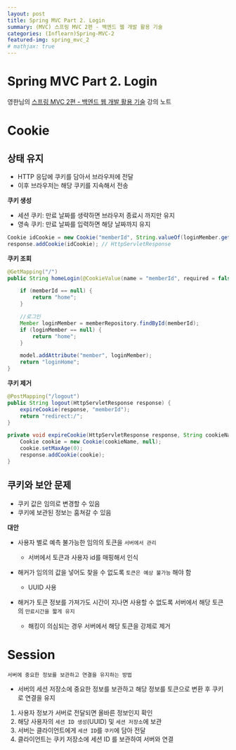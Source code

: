 ```yaml
---
layout: post
title: Spring MVC Part 2. Login
summary: (MVC) 스프링 MVC 2편 - 백엔드 웹 개발 활용 기술
categories: (Inflearn)Spring-MVC-2
featured-img: spring_mvc_2
# mathjax: true
---
```


# Spring MVC Part 2. Login

영한님의 [스프링 MVC 2편 - 백엔드 웹 개발 활용 기술](https://www.inflearn.com/course/%EC%8A%A4%ED%94%84%EB%A7%81-mvc-2/) 강의 노트

# Cookie

## 상태 유지

- HTTP 응답에 쿠키를 담아서 브라우저에 전달
- 이후 브라우저는 해당 쿠키를 지속해서 전송

**쿠키 생성**

- 세션 쿠키: 만료 날짜를 생략하면 브라우저 종료시 까지만 유지
- 영속 쿠키: 만료 날짜를 입력하면 해당 날짜까지 유지

```java
Cookie idCookie = new Cookie("memberId", String.valueOf(loginMember.getId()));
response.addCookie(idCookie); // HttpServletResponse
```

**쿠키 조회**

```java
@GetMapping("/")
public String homeLogin(@CookieValue(name = "memberId", required = false) Long memberId, Model model) {

    if (memberId == null) {
        return "home";
    }

    //로그인
    Member loginMember = memberRepository.findById(memberId);
    if (loginMember == null) {
        return "home";
    }

    model.addAttribute("member", loginMember);
    return "loginHome";
}
```

**쿠키 제거**

```java
@PostMapping("/logout")
public String logout(HttpServletResponse response) {
    expireCookie(response, "memberId");
    return "redirect:/";
}

private void expireCookie(HttpServletResponse response, String cookieName) {
    Cookie cookie = new Cookie(cookieName, null);
    cookie.setMaxAge(0);
    response.addCookie(cookie);
}
```

## 쿠키와 보안 문제

- 쿠키 값은 임의로 변경할 수 있음
- 쿠키에 보관된 정보는 훔쳐갈 수 있음

**대안**

- 사용자 별로 예측 불가능한 임의의 토큰을 `서버에서 관리`

  - 서버에서 토큰과 사용자 id를 매핑해서 인식

- 해커가 임의의 값을 넣어도 찾을 수 없도록 `토큰은 예상 불가능` 해야 함

  - UUID 사용

- 해커가 토큰 정보를 가져가도 시간이 지나면 사용할 수 없도록 서버에서 해당 토큰의 `만료시간을 짧게 유지`

  - 해킹이 의심되는 경우 서버에서 해당 토큰을 강제로 제거

# Session

`서버에 중요한 정보를 보관하고 연결을 유지하는 방법`

- 서버의 세션 저장소에 중요한 정보를 보관하고 해당 정보를 토큰으로 변환 후 쿠키로 연결을 유지

1. 사용자 정보가 서버로 전달되면 올바른 정보인지 확인
2. 해당 사용자의 `세션 ID 생성`(UUID) 및 `세션 저장소`에 보관
3. 서버는 클라이언트에게 `세션 ID`를 `쿠키`에 담아 전달
4. 클라이언트는 쿠키 저장소에 세션 ID 를 보관하여 서버와 연결
